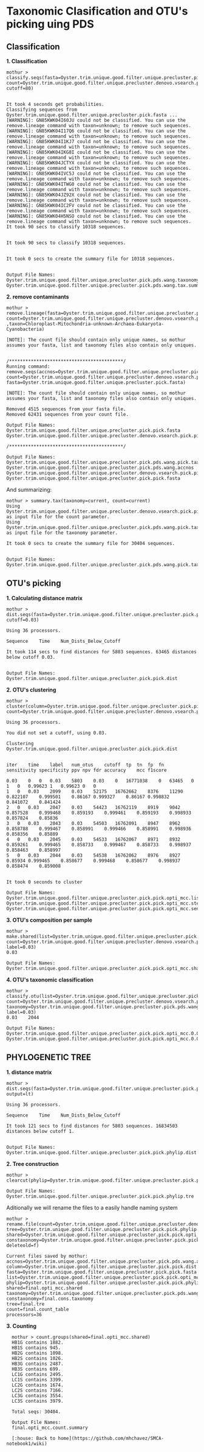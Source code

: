 # Taxonomic Clasification and OTU's picking uing PDS

## Classification

**1. Classification**

    mothur > classify.seqs(fasta=Oyster.trim.unique.good.filter.unique.precluster.pick.fasta, count=Oyster.trim.unique.good.filter.unique.precluster.denovo.vsearch.pick.count_table,reference=trainset16_022016.pds.fasta,taxonomy=trainset16_022016.pds.tax, cutoff=80)


    It took 4 seconds get probabilities.
    Classifying sequences from Oyster.trim.unique.good.filter.unique.precluster.pick.fasta ...
    [WARNING]: GN85KWK04I60JU could not be classified. You can use the remove.lineage command with taxon=unknown; to remove such sequences.
    [WARNING]: GN85KWK04I17Q6 could not be classified. You can use the remove.lineage command with taxon=unknown; to remove such sequences.
    [WARNING]: GN85KWK04I1KJ7 could not be classified. You can use the remove.lineage command with taxon=unknown; to remove such sequences.
    [WARNING]: GN85KWK04IKG8I could not be classified. You can use the remove.lineage command with taxon=unknown; to remove such sequences.
    [WARNING]: GN85KWK04JCTYX could not be classified. You can use the remove.lineage command with taxon=unknown; to remove such sequences.
    [WARNING]: GN85KWK04IVC5J could not be classified. You can use the remove.lineage command with taxon=unknown; to remove such sequences.
    [WARNING]: GN85KWK04ITWG0 could not be classified. You can use the remove.lineage command with taxon=unknown; to remove such sequences.
    [WARNING]: GN85KWK04JZ92X could not be classified. You can use the remove.lineage command with taxon=unknown; to remove such sequences.
    [WARNING]: GN85KWK04IC2FV could not be classified. You can use the remove.lineage command with taxon=unknown; to remove such sequences.
    [WARNING]: GN85KWK04H5NSO could not be classified. You can use the remove.lineage command with taxon=unknown; to remove such sequences.
    It took 90 secs to classify 10318 sequences.


    It took 90 secs to classify 10318 sequences.


    It took 0 secs to create the summary file for 10318 sequences.


    Output File Names: 
    Oyster.trim.unique.good.filter.unique.precluster.pick.pds.wang.taxonomy
    Oyster.trim.unique.good.filter.unique.precluster.pick.pds.wang.tax.summary

**2. remove contaminants**

    mothur > remove.lineage(fasta=Oyster.trim.unique.good.filter.unique.precluster.pick.fasta, count=Oyster.trim.unique.good.filter.unique.precluster.denovo.vsearch.pick.count_table,taxonomy=Oyster.trim.unique.good.filter.unique.precluster.pick.pds.wang.taxonomy ,taxon=Chloroplast-Mitochondria-unknown-Archaea-Eukaryota-Cyanobacteria)

    [NOTE]: The count file should contain only unique names, so mothur assumes your fasta, list and taxonomy files also contain only uniques.


    /******************************************/
    Running command: remove.seqs(accnos=Oyster.trim.unique.good.filter.unique.precluster.pick.pds.wang.accnos, count=Oyster.trim.unique.good.filter.unique.precluster.denovo.vsearch.pick.count_table, fasta=Oyster.trim.unique.good.filter.unique.precluster.pick.fasta)

    [NOTE]: The count file should contain only unique names, so mothur assumes your fasta, list and taxonomy files also contain only uniques.

    Removed 4515 sequences from your fasta file.
    Removed 62431 sequences from your count file.

    Output File Names: 
    Oyster.trim.unique.good.filter.unique.precluster.pick.pick.fasta
    Oyster.trim.unique.good.filter.unique.precluster.denovo.vsearch.pick.pick.count_table

    /******************************************/

    Output File Names:
    Oyster.trim.unique.good.filter.unique.precluster.pick.pds.wang.pick.taxonomy
    Oyster.trim.unique.good.filter.unique.precluster.pick.pds.wang.accnos
    Oyster.trim.unique.good.filter.unique.precluster.denovo.vsearch.pick.pick.count_table
    Oyster.trim.unique.good.filter.unique.precluster.pick.pick.fasta

And summarizing:

    mothur > summary.tax(taxonomy=current, count=current)
    Using Oyster.trim.unique.good.filter.unique.precluster.denovo.vsearch.pick.pick.count_table as input file for the count parameter.
    Using Oyster.trim.unique.good.filter.unique.precluster.pick.pds.wang.pick.taxonomy as input file for the taxonomy parameter.

    It took 0 secs to create the summary file for 30404 sequences.


    Output File Names: 
    Oyster.trim.unique.good.filter.unique.precluster.pick.pds.wang.pick.tax.summary

## OTU's picking

**1. Calculating distance matrix**

    mothur > dist.seqs(fasta=Oyster.trim.unique.good.filter.unique.precluster.pick.pick.fasta, cutoff=0.03)

    Using 36 processors.

    Sequence	Time	Num_Dists_Below_Cutoff

    It took 114 secs to find distances for 5803 sequences. 63465 distances below cutoff 0.03.


    Output File Names: 
    Oyster.trim.unique.good.filter.unique.precluster.pick.pick.dist


**2. OTU's clustering**

    mothur > cluster(column=Oyster.trim.unique.good.filter.unique.precluster.pick.pick.dist, count=Oyster.trim.unique.good.filter.unique.precluster.denovo.vsearch.pick.pick.count_table)

    Using 36 processors.

    You did not set a cutoff, using 0.03.

    Clustering Oyster.trim.unique.good.filter.unique.precluster.pick.pick.dist


    iter	time	label	num_otus	cutoff	tp	tn	fp	fn	sensitivity	specificity	ppv	npv	fdr	accuracy	mcc	f1score

    0.03    0	0	0.03	5803	0.03	0	16771038	0	63465	0	1	0	0.99623	1	0.99623	0	0	
    1	0	0.03	2099	0.03	52175	16762662	8376	11290	0.822107	0.999501	0.86167	0.999327	0.86167	0.998832	0.841072	0.841424	
    2	0	0.03	2047	0.03	54423	16762119	8919	9042	0.857528	0.999468	0.859193	0.999461	0.859193	0.998933	0.857824	0.85836	
    3	0	0.03	2043	0.03	54503	16762091	8947	8962	0.858788	0.999467	0.858991	0.999466	0.858991	0.998936	0.858356	0.85889	
    4	0	0.03	2045	0.03	54533	16762067	8971	8932	0.859261	0.999465	0.858733	0.999467	0.858733	0.998937	0.858463	0.858997	
    5	0	0.03	2044	0.03	54538	16762062	8976	8927	0.85934	0.999465	0.858677	0.999468	0.858677	0.998937	0.858474	0.859008	


    It took 0 seconds to cluster

    Output File Names: 
    Oyster.trim.unique.good.filter.unique.precluster.pick.pick.opti_mcc.list
    Oyster.trim.unique.good.filter.unique.precluster.pick.pick.opti_mcc.steps
    Oyster.trim.unique.good.filter.unique.precluster.pick.pick.opti_mcc.sensspec

**3. OTU's composition per sample**

    mothur > make.shared(list=Oyster.trim.unique.good.filter.unique.precluster.pick.pick.opti_mcc.list, count=Oyster.trim.unique.good.filter.unique.precluster.denovo.vsearch.pick.pick.count_table, label=0.03)
    0.03

    Output File Names: 
    Oyster.trim.unique.good.filter.unique.precluster.pick.pick.opti_mcc.shared

**4. OTU's taxonomic classification**

    mothur > classify.otu(list=Oyster.trim.unique.good.filter.unique.precluster.pick.pick.opti_mcc.list, count=Oyster.trim.unique.good.filter.unique.precluster.denovo.vsearch.pick.pick.count_table, taxonomy=Oyster.trim.unique.good.filter.unique.precluster.pick.pds.wang.pick.taxonomy, label=0.03)
    0.03	2044

    Output File Names: 
    Oyster.trim.unique.good.filter.unique.precluster.pick.pick.opti_mcc.0.03.cons.taxonomy
    Oyster.trim.unique.good.filter.unique.precluster.pick.pick.opti_mcc.0.03.cons.tax.summary

## PHYLOGENETIC TREE

**1. distance matrix**

    mothur > dist.seqs(fasta=Oyster.trim.unique.good.filter.unique.precluster.pick.pick.fasta, output=lt)

    Using 36 processors.

    Sequence	Time	Num_Dists_Below_Cutoff

    It took 121 secs to find distances for 5803 sequences. 16834503 distances below cutoff 1.


    Output File Names: 
    Oyster.trim.unique.good.filter.unique.precluster.pick.pick.phylip.dist

**2. Tree construction**

    mothur > clearcut(phylip=Oyster.trim.unique.good.filter.unique.precluster.pick.pick.phylip.dist)

    Output File Names: 
    Oyster.trim.unique.good.filter.unique.precluster.pick.pick.phylip.tre

 Aditionally we will rename the files to a easily handle naming system
 
    mothur > rename.file(count=Oyster.trim.unique.good.filter.unique.precluster.denovo.vsearch.pick.pick.count_table, tree=Oyster.trim.unique.good.filter.unique.precluster.pick.pick.phylip.tre, shared=Oyster.trim.unique.good.filter.unique.precluster.pick.pick.opti_mcc.shared, constaxonomy=Oyster.trim.unique.good.filter.unique.precluster.pick.pick.opti_mcc.0.03.cons.taxonomy,prefix=final, deleteold=f)

    Current files saved by mothur:
    accnos=Oyster.trim.unique.good.filter.unique.precluster.pick.pds.wang.accnos
    column=Oyster.trim.unique.good.filter.unique.precluster.pick.pick.dist
    fasta=Oyster.trim.unique.good.filter.unique.precluster.pick.pick.fasta
    list=Oyster.trim.unique.good.filter.unique.precluster.pick.pick.opti_mcc.list
    phylip=Oyster.trim.unique.good.filter.unique.precluster.pick.pick.phylip.dist
    shared=final.opti_mcc.shared
    taxonomy=Oyster.trim.unique.good.filter.unique.precluster.pick.pds.wang.pick.taxonomy
    constaxonomy=final.cons.taxonomy
    tree=final.tre
    count=final.count_table
    processors=36

**3. Counting**

      mothur > count.groups(shared=final.opti_mcc.shared)
      HB1G contains 1882.
      HB1S contains 945.
      HB2G contains 1098.
      HB2S contains 1026.
      HB3G contains 2487.
      HB3S contains 699.
      LC1G contains 2495.
      LC1S contains 3399.
      LC2G contains 1674.
      LC2S contains 7166.
      LC3G contains 3554.
      LC3S contains 3979.

      Total seqs: 30404.

      Output File Names: 
      final.opti_mcc.count.summary
      
      [:house: Back to home](https://github.com/mhchavez/SMCA-notebook1/wiki)
